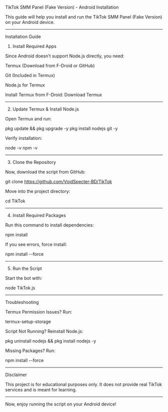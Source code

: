 TikTok SMM Panel (Fake Version) - Android Installation

This guide will help you install and run the TikTok SMM Panel (Fake Version) on your Android device.


---

Installation Guide

1. Install Required Apps

Since Android doesn’t support Node.js directly, you need:

Termux (Download from F-Droid or GitHub)

Git (Included in Termux)

Node.js for Termux


Install Termux from F-Droid:
Download Termux


---

2. Update Termux & Install Node.js

Open Termux and run:

pkg update && pkg upgrade -y
pkg install nodejs git -y

Verify installation:

node -v
npm -v


---

3. Clone the Repository

Now, download the script from GitHub:

git clone https://github.com/VoidSpecter-BD/TikTok

Move into the project directory:

cd TikTok


---

4. Install Required Packages

Run this command to install dependencies:

npm install

If you see errors, force install:

npm install --force


---

5. Run the Script

Start the bot with:

node TikTok.js


---

Troubleshooting

Termux Permission Issues? Run:

termux-setup-storage

Script Not Running? Reinstall Node.js:

pkg uninstall nodejs && pkg install nodejs -y

Missing Packages? Run:

npm install --force



---

Disclaimer

This project is for educational purposes only. It does not provide real TikTok services and is meant for learning.


---

Now, enjoy running the script on your Android device!

